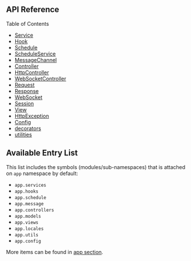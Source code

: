 <!-- title: Index; order: 0 -->

## API Reference

Table of Contents

- [Service](./Service)
- [Hook](./Hook)
- [Schedule](./Schedule)
- [ScheduleService](./ScheduleService)
- [MessageChannel](./MessageChannel)
- [Controller](./Controller)
- [HttpController](./HttpController)
- [WebSocketController](./WebSocketController)
- [Request](./Request)
- [Response](./Response)
- [WebSocket](./WebSocket)
- [Session](./Session)
- [View](./View)
- [HttpException](./HttpException)
- [Config](./Config)
- [decorators](./decorators)
- [utilities](./utilities)

## Available Entry List

This list includes the symbols (modules/sub-namespaces) that is attached on
`app` namespace by default:

- `app.services`
- `app.hooks`
- `app.schedule`
- `app.message`
- `app.controllers`
- `app.models`
- `app.views`
- `app.locales`
- `app.utils`
- `app.config`

More items can be found in [app section](./app).
